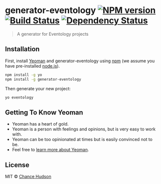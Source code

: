 # generator-eventology [![NPM version][npm-image]][npm-url] [![Build Status][travis-image]][travis-url] [![Dependency Status][daviddm-image]][daviddm-url]
> A generator for Eventology projects

## Installation

First, install [Yeoman](http://yeoman.io) and generator-eventology using [npm](https://www.npmjs.com/) (we assume you have pre-installed [node.js](https://nodejs.org/)).

```bash
npm install -g yo
npm install -g generator-eventology
```

Then generate your new project:

```bash
yo eventology
```

## Getting To Know Yeoman

 * Yeoman has a heart of gold.
 * Yeoman is a person with feelings and opinions, but is very easy to work with.
 * Yeoman can be too opinionated at times but is easily convinced not to be.
 * Feel free to [learn more about Yeoman](http://yeoman.io/).

## License

MIT © [Chance Hudson](https://eventology.io)


[npm-image]: https://badge.fury.io/js/generator-eventology.svg
[npm-url]: https://npmjs.org/package/generator-eventology
[travis-image]: https://travis-ci.org/eventology/generator-eventology.svg?branch=master
[travis-url]: https://travis-ci.org/eventology/generator-eventology
[daviddm-image]: https://david-dm.org/eventology/generator-eventology.svg?theme=shields.io
[daviddm-url]: https://david-dm.org/eventology/generator-eventology
